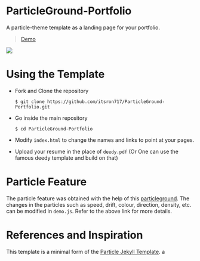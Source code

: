 # ParticleGround-Portfolio

A particle-theme template as a landing page for your portfolio.

> [Demo](https://landing-page--itsron717.repl.co/)

<img src="https://pasteboard.co/OJPYzu7EC5zb.png"/>

# Using the Template

- Fork and Clone the repository

  ```
  $ git clone https://github.com/itsron717/ParticleGround-Portfolio.git
  ```

- Go inside the main repository

  ```
  $ cd ParticleGround-Portfolio
  ```

- Modify `index.html` to change the names and links to point at your pages.

- Upload your resume in the place of `deedy.pdf` (Or One can use the famous deedy template and build on that)

# Particle Feature

The particle feature was obtained with the help of this [particleground](https://github.com/jnicol/particleground). The changes in the particles such as speed, drift, colour, direction, density, etc. can be modified in `demo.js`. Refer to the above link for more details.

# References and Inspiration

This template is a minimal form of the [Particle Jekyll Template](https://github.com/nrandecker/particle).
a

